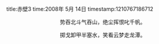 title:赤壁3
time:2008年 5月 14日
timestamp:1210767186712

<P align=center>势吞北斗气吞山，绝尘挥恨叱千帆。</P>
<P align=center>掷戈卸甲半塞水，笑看云梦走龙潭。</P>